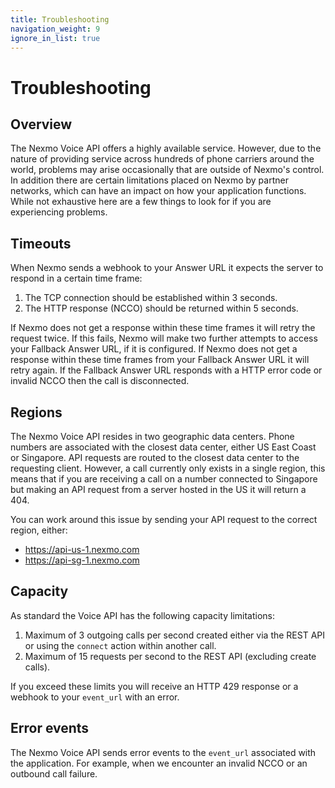 ```yaml
---
title: Troubleshooting
navigation_weight: 9
ignore_in_list: true
---
```


# Troubleshooting

## Overview

The Nexmo Voice API offers a highly available service. However, due to the nature of providing service across hundreds of phone carriers around the world, problems may arise occasionally that are outside of Nexmo's control. In addition there are certain limitations placed on Nexmo by partner networks, which can have an impact on how your application functions. While not exhaustive here are a few things to look for if you are experiencing problems.

## Timeouts

When Nexmo sends a webhook to your Answer URL it expects the server to respond in a certain time frame:

1. The TCP connection should be established within 3 seconds.
2. The HTTP response (NCCO) should be returned within 5 seconds.

If Nexmo does not get a response within these time frames it will retry the request twice. If this fails, Nexmo will make two further attempts to access your Fallback Answer URL, if it is configured. If Nexmo does not get a response within these time frames from your Fallback Answer URL it will retry again. If the Fallback Answer URL responds with a HTTP error code or invalid NCCO then the call is disconnected.

## Regions

The Nexmo Voice API resides in two geographic data centers. Phone numbers are associated with the closest data center, either US East Coast or Singapore. API requests are routed to the closest data center to the requesting client. However, a call currently only exists in a single region, this means that if you are receiving a call on a number connected to Singapore but making an API request from a server hosted in the US it will return a 404.

You can work around this issue by sending your API request to the correct region, either:

* https://api-us-1.nexmo.com
* https://api-sg-1.nexmo.com

## Capacity

As standard the Voice API has the following capacity limitations:

1. Maximum of 3 outgoing calls per second created either via the REST API or using the `connect` action within another call.
2. Maximum of 15 requests per second to the REST API (excluding create calls).

If you exceed these limits you will receive an HTTP 429 response or a webhook to your `event_url` with an error.

## Error events

The Nexmo Voice API sends error events to the `event_url` associated with the application. For example, when we encounter an invalid NCCO or an outbound call failure.

